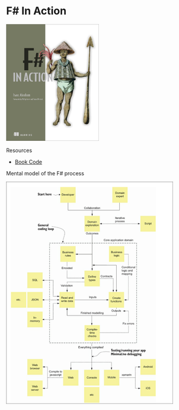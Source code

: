 # F# In Action
<img src='images/20250408025735.png' width='250'/>

Resources
- [Book Code](https://github.com/isaacabraham/fsharp-in-action)

Mental model of the F# process

<img src='images/20250408025610.png' width='450'/>
